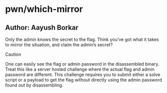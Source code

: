 # pwn/which-mirror

## Author: Aayush Borkar

Only the admin knows the secret to the flag. Think you’ve got what it takes to mirror the situation, and claim the admin’s secret?

> [!CAUTION]
> One can easily see the flag or admin password in the disassembled binary. Treat this like a server hosted challenge where the actual flag and admin password are different.
> This challenge requires you to submit either a solve script or a payload to get the flag without directly using the admin password found out by disassembling.

